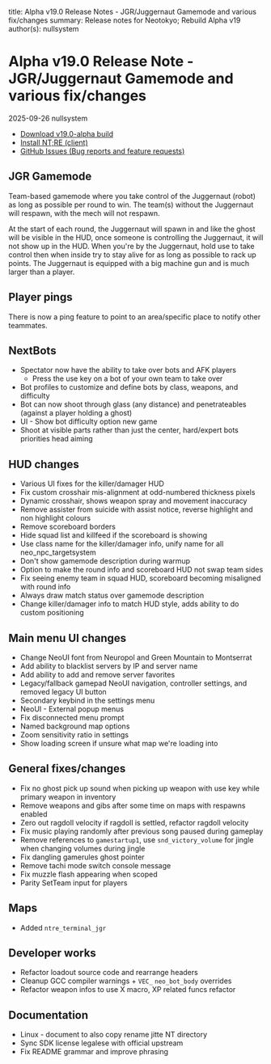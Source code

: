 title: Alpha v19.0 Release Notes - JGR/Juggernaut Gamemode and various fix/changes
summary: Release notes for Neotokyo; Rebuild Alpha v19
author(s): nullsystem


# Alpha v19.0 Release Note - JGR/Juggernaut Gamemode and various fix/changes
2025-09-26 nullsystem

* [Download v19.0-alpha build](https://github.com/NeotokyoRebuild/neo/releases/tag/v19.0-alpha)
* [Install NT;RE (client)](/guide/install/)
* [GitHub Issues (Bug reports and feature requests)](https://github.com/NeotokyoRebuild/neo/issues)

## JGR Gamemode
Team-based gamemode where you take control of the Juggernaut (robot) as long as possible per round to win.
The team(s) without the Juggernaut will respawn, with the mech will not respawn.

At the start of each round, the Juggernaut will spawn in and like the ghost will be visible in the HUD, once someone
is controlling the Juggernaut, it will not show up in the HUD.
When you're by the Juggernaut, hold use to take control then when inside try to stay alive for as long as
possible to rack up points. The Juggernaut is equipped with a big machine gun and is much
larger than a player.

## Player pings
There is now a ping feature to point to an area/specific place to notify other teammates.

## NextBots
* Spectator now have the ability to take over bots and AFK players
    * Press the use key on a bot of your own team to take over
* Bot profiles to customize and define bots by class, weapons, and difficulty
* Bot can now shoot through glass (any distance) and penetrateables (against a player holding a ghost)
* UI - Show bot difficulty option new game
* Shoot at visible parts rather than just the center, hard/expert bots priorities head aiming

## HUD changes
* Various UI fixes for the killer/damager HUD
* Fix custom crosshair mis-alignment at odd-numbered thickness pixels
* Dynamic crosshair, shows weapon spray and movement inaccuracy
* Remove assister from suicide with assist notice, reverse highlight and non highlight colours
* Remove scoreboard borders
* Hide squad list and killfeed if the scoreboard is showing
* Use class name for the killer/damager info, unify name for all neo_npc_targetsystem
* Don't show gamemode description during warmup
* Option to make the round info and scoreboard HUD not swap team sides
* Fix seeing enemy team in squad HUD, scoreboard becoming misaligned with round info
* Always draw match status over gamemode description
* Change killer/damager info to match HUD style, adds ability to do custom positioning

## Main menu UI changes
* Change NeoUI font from Neuropol and Green Mountain to Montserrat
* Add ability to blacklist servers by IP and server name
* Add ability to add and remove server favorites
* Legacy/fallback gamepad NeoUI navigation, controller settings, and removed legacy UI button
* Secondary keybind in the settings menu
* NeoUI - External popup menus
* Fix disconnected menu prompt
* Named background map options
* Zoom sensitivity ratio in settings
* Show loading screen if unsure what map we're loading into

## General fixes/changes
* Fix no ghost pick up sound when picking up weapon with use key while primary weapon in inventory
* Remove weapons and gibs after some time on maps with respawns enabled
* Zero out ragdoll velocity if ragdoll is settled, refactor ragdoll velocity
* Fix music playing randomly after previous song paused during gameplay
* Remove references to `gamestartup1`, use `snd_victory_volume` for jingle when changing volumes during jingle
* Fix dangling gamerules ghost pointer
* Remove tachi mode switch console message
* Fix muzzle flash appearing when scoped
* Parity SetTeam input for players

## Maps
* Added `ntre_terminal_jgr`

## Developer works
* Refactor loadout source code and rearrange headers
* Cleanup GCC compiler warnings + `VEC_` `neo_bot_body` overrides
* Refactor weapon infos to use X macro, XP related funcs refactor

## Documentation
* Linux - document to also copy rename jitte NT directory
* Sync SDK license legalese with official upstream
* Fix README grammar and improve phrasing

